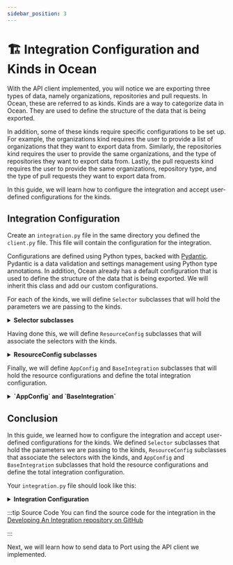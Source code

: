 ```yaml
---
sidebar_position: 3
---
```


# 🏗️ Integration Configuration and Kinds in Ocean
With the API client implemented, you will notice we are exporting three types of data, namely organizations, repositories and pull requests. In Ocean, these are referred to as kinds. Kinds are a way to categorize data in Ocean. They are used to define the structure of the data that is being exported.

In addition, some of these kinds require specific configurations to be set up. For example, the organizations kind requires the user to provide a list of organizations that they want to export data from. Similarly, the repositories kind requires the user to provide the same organizations, and the type of repositories they want to export data from. Lastly, the pull requests kind requires the user to provide the same organizations, repository type, and the type of pull requests they want to export data from.

In this guide, we will learn how to configure the integration and accept user-defined configurations for the kinds.

## Integration Configuration
Create an `integration.py` file in the same directory you defined the `client.py` file. This file will contain the configuration for the integration.

Configurations are defined using Python types, backed with [Pydantic](https://docs.pydantic.dev/latest/). Pydantic is a data validation and settings management using Python type annotations. In addition, Ocean already has a default configuration that is used to define the structure of the data that is being exported. We will inherit this class and add our custom configurations.

For each of the kinds, we will define `Selector` subclasses that will hold the parameters we are passing to the kinds.

<details>

<summary><b>Selector subclasses</b></summary>

```python showLineNumbers
from port_ocean.core.handlers.port_app_config.models import Selector
from pydantic.fields import Field


class OrganizationSelector(Selector):
    organizations: list[str] = Field(
        description="List of organizations to retrieve repositories from",
        default_factory=list,
    )


class RespositorySelector(Selector):
    organizations: list[str] = Field(
        description="List of organizations to retrieve repositories from",
        default_factory=list,
    )
    type: Literal["all", "public", "private", "forks", "sources", "member"] = Field(
        description="Type of repositories to retrieve",
        default="all",
    )


class PullRequestSelector(Selector):
    organizations: list[str] = Field(
        description="List of organizations to retrieve repositories from",
        default_factory=list,
    )
    type: Literal["all", "public", "private", "forks", "sources", "member"] = Field(
        alias="repositoryType",
        description="Type of repositories to retrieve",
        default="all",
    )
    state: Literal["open", "closed", "all"] = Field(
        description="State of pull requests to retrieve",
        default="open",
    )

```

</details>

Having done this, we will define `ResourceConfig` subclasses that will associate the selectors with the kinds.


<details>

<summary><b>ResourceConfig subclasses</b></summary>

```python showLineNumbers
from typing import Literal
// highlight-next-line
from port_ocean.core.handlers.port_app_config.models import Selector, ResourceConfig
from pydantic.fields import Field


// highlight-start
class ObjectKind:
    ORGANIZATION = "organization"
    REPOSITORY = "repository"
    PULL_REQUEST = "pull_request"
// highlight-end


# selector classes here

// highlight-start
class GitHubOranizationResourceConfig(ResourceConfig):
    selector: OrganizationSelector
    kind: Literal["organization"]


class GitHubRepositoryResourceConfig(ResourceConfig):
    selector: RespositorySelector
    kind: Literal["repository"]


class GitHubPullRequestResourceConfig(ResourceConfig):
    selector: PullRequestSelector
    kind: Literal["pull_request"]
// highlight-end

```

</details>

Finally, we will define `AppConfig` and `BaseIntegration` subclasses that will hold the resource configurations and define the total integration configuration.

<details>

<summary><b>`AppConfig` and `BaseIntegration`</b></summary>

```python showLineNumbers
from typing import Literal
// highlight-next-line
from port_ocean.core.handlers.port_app_config.api import APIPortAppConfig
// highlight-next-line
from port_ocean.core.handlers.port_app_config.models import Selector, ResourceConfig, PortAppConfig
from pydantic.fields import Field
// highlight-next-line
from port_ocean.core.integrations.base import BaseIntegration


# rest of the code here

// highlight-start
class GitHubPortAppConfig(PortAppConfig):
    resources: list[
        GitHubOranizationResourceConfig
        | GitHubRepositoryResourceConfig
        | GitHubPullRequestResourceConfig
        | ResourceConfig
    ] = (
        Field(default_factory=list)
    )


class GitHubIntegration(BaseIntegration):
    class AppConfigHandlerClass(APIPortAppConfig):
        CONFIG_CLASS = GitHubPortAppConfig

// highlight-end

```

</details>

## Conclusion
In this guide, we learned how to configure the integration and accept user-defined configurations for the kinds. We defined `Selector` subclasses that hold the parameters we are passing to the kinds, `ResourceConfig` subclasses that associate the selectors with the kinds, and `AppConfig` and `BaseIntegration` subclasses that hold the resource configurations and define the total integration configuration.

Your `integration.py` file should look like this:

<details>

<summary><b>Integration Configuration</b></summary>

```python showLineNumbers
from typing import Literal

from port_ocean.core.handlers.port_app_config.api import APIPortAppConfig
from port_ocean.core.handlers.port_app_config.models import (
    PortAppConfig,
    ResourceConfig,
    Selector,
)
from port_ocean.core.integrations.base import BaseIntegration
from pydantic.fields import Field


class ObjectKind:
    ORGANIZATION = "organization"
    REPOSITORY = "repository"
    PULL_REQUEST = "pull_request"


class OrganizationSelector(Selector):
    organizations: list[str] = Field(
        description="List of organizations to retrieve repositories from",
        default_factory=list,
    )


class RespositorySelector(Selector):
    organizations: list[str] = Field(
        description="List of organizations to retrieve repositories from",
        default_factory=list,
    )
    type: Literal["all", "public", "private", "forks", "sources", "member"] = Field(
        description="Type of repositories to retrieve",
        default="all",
    )


class PullRequestSelector(Selector):
    organizations: list[str] = Field(
        description="List of organizations to retrieve repositories from",
        default_factory=list,
    )
    type: Literal["all", "public", "private", "forks", "sources", "member"] = Field(
        alias="repositoryType",
        description="Type of repositories to retrieve data from",
        default="all",
    )
    state: Literal["open", "closed", "all"] = Field(
        description="State of pull requests to retrieve",
        default="open",
    )


class GitHubOranizationResourceConfig(ResourceConfig):
    selector: OrganizationSelector
    kind: Literal["organization"]


class GitHubRepositoryResourceConfig(ResourceConfig):
    selector: RespositorySelector
    kind: Literal["repository"]


class GitHubPullRequestResourceConfig(ResourceConfig):
    selector: PullRequestSelector
    kind: Literal["pull_request"]


class GitHubPortAppConfig(PortAppConfig):
    resources: list[
        GitHubOranizationResourceConfig
        | GitHubRepositoryResourceConfig
        | GitHubPullRequestResourceConfig
        | ResourceConfig
    ] = Field(default_factory=list)


class GitHubIntegration(BaseIntegration):
    class AppConfigHandlerClass(APIPortAppConfig):
        CONFIG_CLASS = GitHubPortAppConfig

```

</details>


:::tip Source Code
You can find the source code for the integration in the [Developing An Integration repository on GitHub](https://github.com/port-labs/developing-an-integration)

:::

Next, we will learn how to send data to Port using the API client we implemented.
